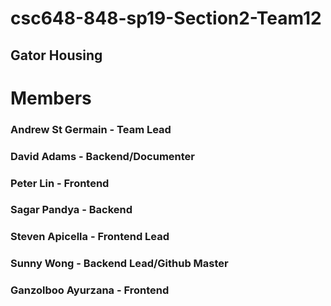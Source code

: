 # csc648-848-sp19-Section2-Team12

## Gator Housing

# Members
### Andrew St Germain - Team Lead
### David Adams - Backend/Documenter
### Peter Lin - Frontend
### Sagar Pandya - Backend
### Steven Apicella - Frontend Lead
### Sunny Wong - Backend Lead/Github Master
### Ganzolboo Ayurzana - Frontend

